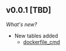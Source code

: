 ## v0.0.1 [TBD]

_What's new?_

- New tables added
  - [dockerfile_cmd](https://hub.steampipe.io/plugins/turbot/docker/tables/dockerfile_cmd)

